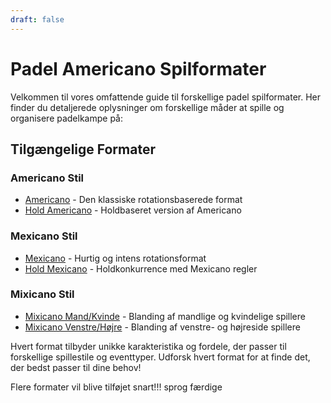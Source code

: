 ```yaml
---
draft: false
---
```


# Padel Americano Spilformater

Velkommen til vores omfattende guide til forskellige padel spilformater. Her finder du detaljerede oplysninger om forskellige måder at spille og organisere padelkampe på:

## Tilgængelige Formater

### Americano Stil
- [Americano](/da/americano) - Den klassiske rotationsbaserede format
- [Hold Americano](/da/team-americano) - Holdbaseret version af Americano

### Mexicano Stil
- [Mexicano](/da/mexicano) - Hurtig og intens rotationsformat
- [Hold Mexicano](/da/team-mexicano) - Holdkonkurrence med Mexicano regler

### Mixicano Stil
- [Mixicano Mand/Kvinde](/da/mixicano) - Blanding af mandlige og kvindelige spillere
- [Mixicano Venstre/Højre](/da/mixicano) - Blanding af venstre- og højreside spillere

Hvert format tilbyder unikke karakteristika og fordele, der passer til forskellige spillestile og eventtyper. Udforsk hvert format for at finde det, der bedst passer til dine behov!

Flere formater vil blive tilføjet snart!!! sprog færdige